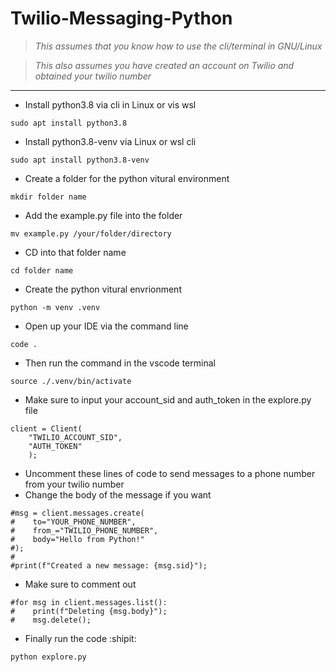 # Twilio-Messaging-Python

> <i> This assumes that you know how to use the cli/terminal in GNU/Linux </i> 

> <i> This also assumes you have created an account on Twilio and obtained your twilio number </i> 

----------------------------------------------------------------------------------------------------------------------------------------

- Install python3.8 via cli in Linux or vis wsl 
```
sudo apt install python3.8 
```



- Install python3.8-venv via Linux or wsl cli
```
sudo apt install python3.8-venv
```



- Create a folder for the python vitural environment 
```
mkdir folder name
```



- Add the example.py file into the folder
```
mv example.py /your/folder/directory
```



- CD into that folder name
```
cd folder name
```



- Create the python vitural envrionment
```
python -m venv .venv
```



- Open up your IDE via the command line
```
code .
```



- Then run the command in the vscode terminal
```
source ./.venv/bin/activate
```



- Make sure to input your account_sid and auth_token in the explore.py file
```
client = Client(
    "TWILIO_ACCOUNT_SID", 
    "AUTH_TOKEN"
    );

```



- Uncomment these lines of code to send messages to a phone number from your twilio number
- Change the body of the message if you want
```
#msg = client.messages.create(
#    to="YOUR_PHONE_NUMBER",
#    from_="TWILIO_PHONE_NUMBER",
#    body="Hello from Python!"
#);
#
#print(f"Created a new message: {msg.sid}");
```



- Make sure to comment out
```
#for msg in client.messages.list():
#    print(f"Deleting {msg.body}");
#    msg.delete();
```



- Finally run the code :shipit:
```
python explore.py
```
